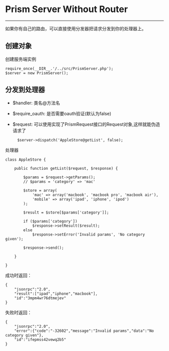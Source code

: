 # Prism Server Without Router #

----------
如果你有自己的路由，可以直接使用分发器把请求分发到你的处理器上。

## 创建对象 ##
创建服务端实例

	require_once(__DIR__.'/../src/PrismServer.php');
	$server = new PrismServer();

## 分发到处理器 ##

- $handler:         类名@方法名
- $require_oauth:   是否需要oauth验证(默认为false)
- $request:         可以使用实现了PrismRequest接口的Request对象,这样就能伪造请求了

		$server->dispatch('AppleStore@getList', false);

处理器

	class AppleStore {
	
	    public function getList($request, $response) {
	
	        $params = $request->getParams();
	        // $params = 'category' => 'mac'
	
	        $store = array(
	            'mac' => array('macbook', 'macbook pro', 'macbook air'),
	            'mobile' => array('ipad', 'iphone', 'ipod')
	        );
	
	        $result = $store[$params['category']];
	
	        if ($params['category'])
	            $response->setResult($result);
	        else
	            $response->setError('Invalid params', 'No category given');
	
	        $response->send();

	    }
	
	}

成功时返回：

	{
	    "jsonrpc":"2.0",
	    "result":["ipad","iphone","macbook"],
	    "id":"3mpm4wr76dtmejev"
	}

失败时返回：

	{
	    "jsonrpc":"2.0",
	    "error":{"code":"-32602","message":"Invalid params","data":"No category given"},
	    "id":"ifepmss42vewq2b5"
	}
